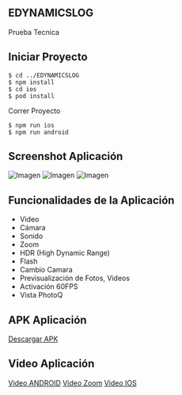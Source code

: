 ## EDYNAMICSLOG
Prueba Tecnica

## Iniciar Proyecto

```
$ cd ../EDYNAMICSLOG
$ npm install
$ cd ios
$ pod install
```

Correr Proyecto

```
$ npm run ios
$ npm run android

```

## Screenshot Aplicación
![Imagen](https://i.ibb.co/1sBngZ9/home.png)
![Imagen](https://i.ibb.co/9tMpgWW/PHOTOQ.png)
![Imagen](https://i.ibb.co/zH4jmRd/zoom.png=900x900)


## Funcionalidades de la Aplicación

- Video
- Cámara
- Sonido
- Zoom
- HDR (High Dynamic Range)
- Flash
- Cambio Camara
- Previsualización de Fotos, Videos
- Activación 60FPS
- Vista PhotoQ

## APK Aplicación
[Descargar APK](https://drive.google.com/file/d/1RNyZqtMKfykWwitI3VK4n3j7zkxnf45l/view?usp=sharing)


## Video Aplicación

[Video ANDROID](https://www.youtube.com/watch?v=iWedsgGUndw)
[Video Zoom](https://www.youtube.com/shorts/egnC6JiSdEI)
[Video IOS](https://www.youtube.com/shorts/CTBTrqZhsco)
